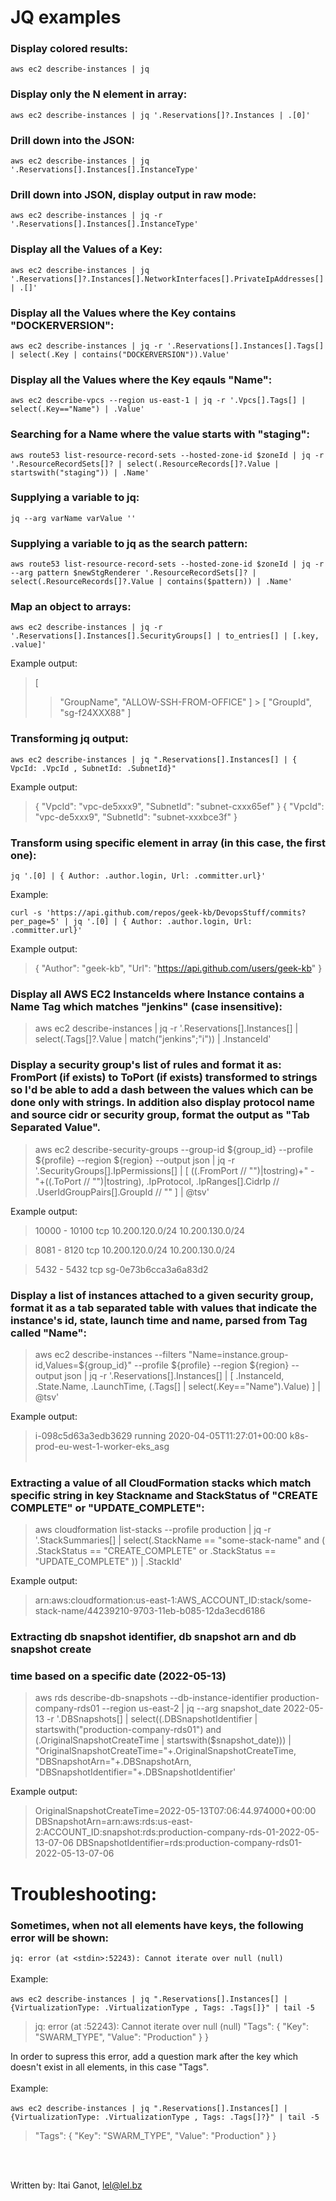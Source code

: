 # **JQ examples**

### Display colored results:

`aws ec2 describe-instances | jq `

### Display only the N element in array:

`aws ec2 describe-instances | jq '.Reservations[]?.Instances | .[0]'`

### Drill down into the JSON:

`aws ec2 describe-instances | jq '.Reservations[].Instances[].InstanceType'`

### Drill down into JSON, display output in raw mode:

`aws ec2 describe-instances | jq -r '.Reservations[].Instances[].InstanceType'`

### Display all the Values of a Key:

`aws ec2 describe-instances | jq '.Reservations[]?.Instances[].NetworkInterfaces[].PrivateIpAddresses[] | .[]'`

### Display all the Values where the Key contains "DOCKERVERSION":

`aws ec2 describe-instances | jq -r '.Reservations[].Instances[].Tags[] | select(.Key | contains("DOCKERVERSION")).Value'`

### Display all the Values where the Key eqauls "Name":

`aws ec2 describe-vpcs --region us-east-1 | jq -r '.Vpcs[].Tags[] | select(.Key=="Name") | .Value'`

### Searching for a Name where the value starts with "staging":

`aws route53 list-resource-record-sets --hosted-zone-id $zoneId | jq -r '.ResourceRecordSets[]? | select(.ResourceRecords[]?.Value | startswith("staging")) | .Name'`

### Supplying a variable to jq:

`jq --arg varName varValue ''`

### Supplying a variable to jq as the search pattern:

`aws route53 list-resource-record-sets --hosted-zone-id $zoneId | jq -r --arg pattern $newStgRenderer '.ResourceRecordSets[]? | select(.ResourceRecords[]?.Value | contains($pattern)) | .Name'`

### Map an object to arrays:

`aws ec2 describe-instances | jq -r '.Reservations[].Instances[].SecurityGroups[] | to_entries[] | [.key, .value]'`

Example output:

> [
> > "GroupName",
> > "ALLOW-SSH-FROM-OFFICE"
> > ] > [
> > "GroupId",
> > "sg-f24XXX88"
> > ]

### Transforming jq output:

`aws ec2 describe-instances | jq ".Reservations[].Instances[] | { VpcId: .VpcId , SubnetId: .SubnetId}"`

Example output:

> {
> "VpcId": "vpc-de5xxx9",
> "SubnetId": "subnet-cxxx65ef"
> }
> {
> "VpcId": "vpc-de5xxx9",
> "SubnetId": "subnet-xxxbce3f"
> }

### Transform using specific element in array (in this case, the first one):

`jq '.[0] | { Author: .author.login, Url: .committer.url}'`

Example:

`curl -s 'https://api.github.com/repos/geek-kb/DevopsStuff/commits?per_page=5' | jq '.[0] | { Author: .author.login, Url: .committer.url}'`

Example output:

> {
> "Author": "geek-kb",
> "Url": "https://api.github.com/users/geek-kb"
> }

### Display all AWS EC2 InstanceIds where Instance contains a Name Tag which matches "jenkins" (case insensitive):

> aws ec2 describe-instances | jq -r '.Reservations[].Instances[] | select(.Tags[]?.Value | match("jenkins";"i")) | .InstanceId'

### Display a security group's list of rules and format it as: FromPort (if exists) to ToPort (if exists) transformed to strings so I'd be able to add a dash between the values which can be done only with strings. In addition also display protocol name and source cidr or security group, format the output as "Tab Separated Value".

> aws ec2 describe-security-groups --group-id ${group_id} --profile ${profile} --region ${region} --output json | jq -r '.SecurityGroups[].IpPermissions[] | [ ((.FromPort // "")|tostring)+" - "+((.ToPort // "")|tostring), .IpProtocol, .IpRanges[].CidrIp // .UserIdGroupPairs[].GroupId // "" ] | @tsv'

Example output:

> 10000 - 10100 tcp 10.200.120.0/24 10.200.130.0/24

> 8081 - 8120 tcp 10.200.120.0/24 10.200.130.0/24

> 5432 - 5432 tcp sg-0e73b6cca3a6a83d2

### Display a list of instances attached to a given security group, format it as a tab separated table with values that indicate the instance's id, state, launch time and name, parsed from Tag called "Name":

> aws ec2 describe-instances --filters "Name=instance.group-id,Values=${group_id}" --profile ${profile} --region ${region} --output json | jq -r '.Reservations[].Instances[] | [ .InstanceId, .State.Name, .LaunchTime, (.Tags[] | select(.Key=="Name").Value) ] | @tsv'

Example output:

> i-098c5d63a3edb3629 running 2020-04-05T11:27:01+00:00 k8s-prod-eu-west-1-worker-eks_asg
> <br><br>

### Extracting a value of all CloudFormation stacks which match specific string in key Stackname and StackStatus of "CREATE COMPLETE" or "UPDATE_COMPLETE":

> aws cloudformation list-stacks --profile production | jq -r '.StackSummaries[] | select(.StackName == "some-stack-name" and ( .StackStatus == "CREATE_COMPLETE" or .StackStatus == "UPDATE_COMPLETE" )) | .StackId'

Example output:

> arn:aws:cloudformation:us-east-1:AWS_ACCOUNT_ID:stack/some-stack-name/44239210-9703-11eb-b085-12da3ecd6186

### Extracting db snapshot identifier, db snapshot arn and db snapshot create

### time based on a specific date (2022-05-13)

> aws rds describe-db-snapshots --db-instance-identifier production-company-rds01 --region us-east-2 | jq --arg snapshot_date 2022-05-13 -r '.DBSnapshots[] | select((.DBSnapshotIdentifier | startswith("production-company-rds01") and (.OriginalSnapshotCreateTime | startswith($snapshot_date))) | "OriginalSnapshotCreateTime="+.OriginalSnapshotCreateTime, "DBSnapshotArn="+.DBSnapshotArn, "DBSnapshotIdentifier="+.DBSnapshotIdentifier'

Example output:

> OriginalSnapshotCreateTime=2022-05-13T07:06:44.974000+00:00
> DBSnapshotArn=arn:aws:rds:us-east-2:ACCOUNT_ID:snapshot:rds:production-company-rds-01-2022-05-13-07-06
> DBSnapshotIdentifier=rds:production-company-rds01-2022-05-13-07-06

# **Troubleshooting:**

### Sometimes, when not all elements have keys, the following error will be shown:

`jq: error (at <stdin>:52243): Cannot iterate over null (null)`
<br><br>
Example:
<br><br>
`aws ec2 describe-instances | jq ".Reservations[].Instances[] | {VirtualizationType: .VirtualizationType , Tags: .Tags[]}" | tail -5`

> jq: error (at <stdin>:52243): Cannot iterate over null (null)
> "Tags": {
> "Key": "SWARM_TYPE",
> "Value": "Production"
> }
> }

In order to supress this error, add a question mark after the key which doesn't exist in all elements, in this case "Tags".
<br><br>
Example:
<br><br>
`aws ec2 describe-instances | jq ".Reservations[].Instances[] | {VirtualizationType: .VirtualizationType , Tags: .Tags[]?}" | tail -5`

> "Tags": {
> "Key": "SWARM_TYPE",
> "Value": "Production"
> }
> }

<br><br>

Written by: Itai Ganot, lel@lel.bz
